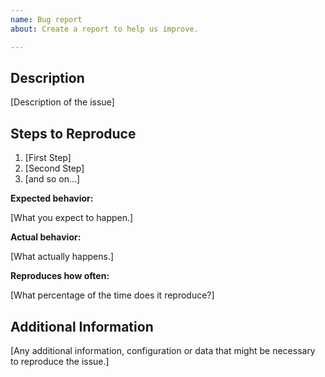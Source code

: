 ```yaml
---
name: Bug report
about: Create a report to help us improve.

---
```


## Description

[Description of the issue]

## Steps to Reproduce

1. [First Step]
2. [Second Step]
3. [and so on...]

**Expected behavior:** 

[What you expect to happen.]

**Actual behavior:** 

[What actually happens.]

**Reproduces how often:** 

[What percentage of the time does it reproduce?]

## Additional Information

[Any additional information, configuration or data that might be necessary to reproduce the issue.]
